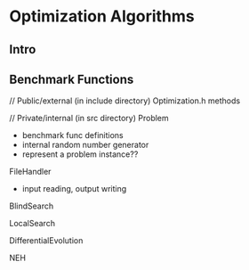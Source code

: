 # Optimization Algorithms



## Intro


## Benchmark Functions

// Public/external (in include directory)
Optimization.h
methods

// Private/internal (in src directory)
Problem

- benchmark func definitions
- internal random number generator
- represent a problem instance??


FileHandler

- input reading, output writing

BlindSearch


LocalSearch


DifferentialEvolution


NEH